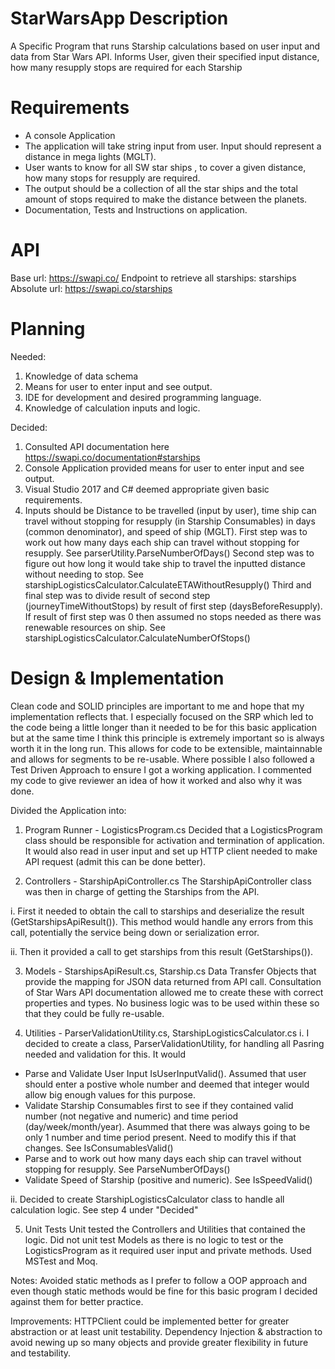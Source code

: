 # StarWarsApp Description
A Specific Program that runs Starship calculations based on user input and data from Star Wars API. 
Informs User, given their specified input distance, how many resupply stops are required for each Starship

# Requirements
- A console Application
- The application will take string input from user. Input should represent a distance in mega lights (MGLT).
- User wants to know for all SW star ships , to cover a given distance, how many stops for resupply are required.
- The output should be a collection of all the star ships and the total amount of stops required to make the distance between the planets.
- Documentation, Tests and Instructions on application.

# API
Base url: https://swapi.co/
Endpoint to retrieve all starships: starships
Absolute url: https://swapi.co/starships

# Planning
Needed:
1. Knowledge of data schema
2. Means for user to enter input and see output.
3. IDE for development and desired programming language.
4. Knowledge of calculation inputs and logic.

Decided:
1. Consulted API documentation here https://swapi.co/documentation#starships
2. Console Application provided means for user to enter input and see output.
3. Visual Studio 2017 and C# deemed appropriate given basic requirements.
4. Inputs should be Distance to be travelled (input by user), time ship can travel without stopping for resupply (in Starship Consumables) 
in days (common denominator), and speed of ship (MGLT). 
First step was to work out how many days each ship can travel without stopping for resupply. See parserUtility.ParseNumberOfDays()
Second step was to figure out how long it would take ship to travel the inputted distance without needing to stop. See starshipLogisticsCalculator.CalculateETAWithoutResupply()
Third and final step was to divide result of second step (journeyTimeWithoutStops) by result of first step (daysBeforeResupply). If 
result of first step was 0 then assumed no stops needed as there was renewable resources on ship. See starshipLogisticsCalculator.CalculateNumberOfStops()

# Design & Implementation
Clean code and SOLID principles are important to me and hope that my implementation reflects that.
I especially focused on the SRP which led to the code being a little longer than it needed to be for this basic application 
but at the same time I think this principle is extremely important so is always worth it in the long run.
This allows for code to be extensible, maintainnable and allows for segments to be re-usable.
Where possible I also followed a Test Driven Approach to ensure I got a working application.
I commented my code to give reviewer an idea of how it worked and also why it was done.

Divided the Application into:
1. Program Runner - LogisticsProgram.cs
Decided that a LogisticsProgram class should be responsible for activation and termination of application. 
It would also read in user input and set up HTTP client needed to make API request (admit this can be done better).

2. Controllers - StarshipApiController.cs
The StarshipApiController class was then in charge of getting the Starships from the API. 

i. First it needed to obtain the call to starships and deserialize the result (GetStarshipsApiResult()). 
This method would handle any errors from this call, potentially the service being down or serialization error.

ii. Then it provided a call to get starships from this result (GetStarships()).

3. Models - StarshipsApiResult.cs, Starship.cs
Data Transfer Objects that provide the mapping for JSON data returned from API call. 
Consultation of Star Wars API documentation allowed me to create these with correct properties and types.
No business logic was to be used within these so that they could be fully re-usable.

4. Utilities - ParserValidationUtility.cs, StarshipLogisticsCalculator.cs
i. I decided to create a class, ParserValidationUtility, for handling all Pasring needed and validation for this. It would
- Parse and Validate User Input IsUserInputValid(). Assumed that user should enter a postive whole number and deemed that integer 
would allow big enough values for this purpose.
- Validate Starship Consumables first to see if they contained valid number (not negative and numeric) and time period (day/week/month/year). 
Asummed that there was always going to be only 1 number and time period present. Need to modify this if that changes. See IsConsumablesValid()
- Parse and to work out how many days each ship can travel without stopping for resupply. See ParseNumberOfDays()
- Validate Speed of Starship (positive and numeric). See IsSpeedValid()

ii. Decided to create StarshipLogisticsCalculator class to handle all calculation logic. See step 4 under "Decided"

5. Unit Tests
Unit tested the Controllers and Utilities that contained the logic.
Did not unit test Models as there is no logic to test or the LogisticsProgram as it required user input and private methods.
Used MSTest and Moq.

Notes:
Avoided static methods as I prefer to follow a OOP approach and even though static methods would be fine for this basic program I decided against them for better practice.

Improvements:
HTTPClient could be implemented better for greater abstraction or at least unit testability.
Dependency Injection & abstraction to avoid newing up so many objects and provide greater flexibility in future and testability.

